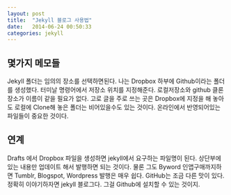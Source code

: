 ```yaml
---
layout: post
title:  "Jekyll 블로그 사용법"
date:   2014-06-24 00:50:33
categories: jekyll
---
```


## 몇가지 메모들 

Jekyll 폴더는 임의의 장소를 선택하면된다. 나는  Dropbox 하부에 Github이라는 폴더를 생성했다. 터미날 명령어에서 저장소 위치를 지정해준다. 로컬저장소와 github  클론장소가 이름이 같을 필요가 없다. 고로 글을 주로 쓰는 곳은 Dropbox에 지정을 해 놓아도 로컬에 Clone해 놓은 폴더는 비어있을수도 있는 것이다. 온라인에서 반영되어있는 파일들이 중요한 것이다. 

## 연계

Drafts 에서 Dropbox  파일을 생성하면 jekyll에서 요구하는 파일명이 된다. 상단부에 있는 내용만 업데이트 해서 발행하면 되는 것이다. 물론 그도 Byword 인앱구매까지하면 Tumblr, Blogspot, Wordpress 발행은 매우 쉽다.  GitHub는 조금 다른 맛이 있다. 정확히 이야기하자면 jekyll 블로그다. 그걸 Github에 설치할 수 있는 것이지. 

